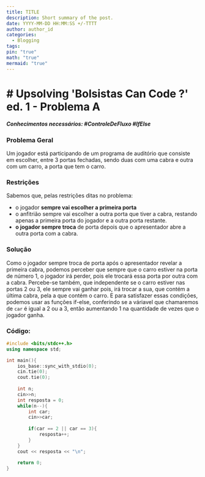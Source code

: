 ```yaml
---
title: TITLE
description: Short summary of the post.
date: YYYY-MM-DD HH:MM:SS +/-TTTT
author: author_id
categories:
  - Blogging
tags: 
pin: "true"
math: "true"
mermaid: "true"
---
```

# # Upsolving 'Bolsistas Can Code ?' ed. 1 - Problema A
##### Conhecimentos necessários: #ControleDeFluxo #IfElse
### Problema Geral
Um jogador está participando de um programa de auditório que consiste em escolher, entre 3 portas fechadas, sendo duas com uma cabra e outra com um carro, a porta que tem o carro. 
### Restrições
Sabemos que, pelas restrições ditas no problema:
- o jogador **sempre vai escolher a primeira porta**
- o anfitrião sempre vai escolher a outra porta que tiver a cabra, restando apenas a primeira porta do jogador e a outra porta restante. 
- **o jogador sempre troca** de porta depois que o apresentador abre a outra porta com a cabra.
### Solução
Como o jogador sempre troca de porta após o apresentador revelar a primeira cabra, podemos perceber que sempre que o carro estiver na porta de número 1, o jogador irá perder, pois ele trocará essa porta por outra com a cabra.
Percebe-se também, que independente se o carro estiver nas portas 2 ou 3, ele sempre vai ganhar pois, irá trocar a sua, que contém a última cabra, pela a que contém o carro. 
E para satisfazer essas condições, podemos usar as funções if-else, conferindo se a váriavel que chamaremos de ```car``` é igual a 2 ou a 3, então aumentando 1 na quantidade de vezes que o jogador ganha.

### Código:
```cpp
#include <bits/stdc++.h>
using namespace std;

int main(){
	ios_base::sync_with_stdio(0);
	cin.tie(0);
	cout.tie(0);
	
	int n; 
	cin>>n;
	int resposta = 0;
	while(n--){
		int car;
		cin>>car;
		
		if(car == 2 || car == 3){
			resposta++;
		}
	}
	cout << resposta << "\n";
	
	return 0;
}
```